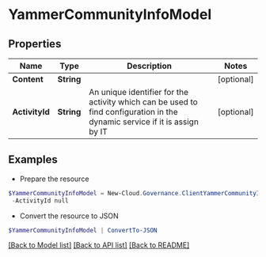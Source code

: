 # YammerCommunityInfoModel
## Properties

Name | Type | Description | Notes
------------ | ------------- | ------------- | -------------
**Content** | **String** |  | [optional] 
**ActivityId** | **String** | An unique identifier for the activity which can be used to find configuration in the dynamic service if it is assign by IT | [optional] 

## Examples

- Prepare the resource
```powershell
$YammerCommunityInfoModel = New-Cloud.Governance.ClientYammerCommunityInfoModel  -Content null `
 -ActivityId null
```

- Convert the resource to JSON
```powershell
$YammerCommunityInfoModel | ConvertTo-JSON
```

[[Back to Model list]](../README.md#documentation-for-models) [[Back to API list]](../README.md#documentation-for-api-endpoints) [[Back to README]](../README.md)

